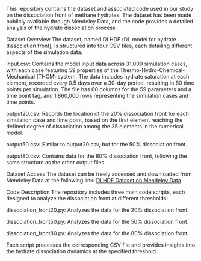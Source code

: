 This repository contains the dataset and associated code used in our study on the dissociation front of methane hydrates. The dataset has been made publicly available through Mendeley Data, and the code provides a detailed analysis of the hydrate dissociation process.

Dataset Overview
The dataset, named DLHDF (DL model for hydrate dissociation front), is structured into four CSV files, each detailing different aspects of the simulation data:

input.csv: Contains the model input data across 31,000 simulation cases, with each case featuring 59 properties of the Thermo-Hydro-Chemical-Mechanical (THCM) system. The data includes hydrate saturation at each element, recorded every 0.5 days over a 30-day period, resulting in 60 time points per simulation. The file has 60 columns for the 59 parameters and a time point tag, and 1,860,000 rows representing the simulation cases and time points.

output20.csv: Records the location of the 20% dissociation front for each simulation case and time point, based on the first element reaching the defined degree of dissociation among the 35 elements in the numerical model.

output50.csv: Similar to output20.csv, but for the 50% dissociation front.

output80.csv: Contains data for the 80% dissociation front, following the same structure as the other output files.

Dataset Access
The dataset can be freely accessed and downloaded from Mendeley Data at the following link:
[DLHDF Dataset on Mendeley Data](https://data.mendeley.com/preview/g7xs9f2tzf)

Code Description
The repository includes three main code scripts, each designed to analyze the dissociation front at different thresholds:

dissociation_front20.py: Analyzes the data for the 20% dissociation front.

dissociation_front50.py: Analyzes the data for the 50% dissociation front.

dissociation_front80.py: Analyzes the data for the 80% dissociation front.

Each script processes the corresponding CSV file and provides insights into the hydrate dissociation dynamics at the specified threshold.
